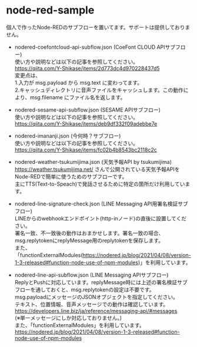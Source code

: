# node-red-sample
個人で作ったNode-REDのサブフローを置いてます。サポートは提供しておりません。

- nodered-coefontcloud-api-subflow.json (CoeFont CLOUD APIサブフロー)  
使い方や説明などは以下の記事を参照してください。  
https://qiita.com/Y-Shikase/items/2d773dc4d970228437d5  
変更点は、  
1.入力が msg.payload から msg.text に変わってます。  
2.キャッシュディレクトリに音声ファイルをキャッシュします。この動作により、msg.filename にファイル名を返します。

- nodered-sesame-api-subflow.json (SESAME APIサブフロー)  
使い方や説明などは以下の記事を参照してください。  
https://qiita.com/Y-Shikase/items/deb9df332f09adebbe7e  

- nodered-imananji.json (今何時？サブフロー)  
使い方や説明などは以下の記事を参照してください。  
https://qiita.com/Y-Shikase/items/fc02b4b8543bc2118c2c  

- nodered-weather-tsukumijima.json (天気予報API by tsukumijima)  
https://weather.tsukumijima.net/ さんで公開されている天気予報APIをNode-REDで簡単に使うためのサブフローです。  
主にTTS(Text-to-Speach)で発話させるために特定の箇所だけ利用しています。

- nodered-line-signature-check.json (LINE Messaging API用署名検証サブフロー)  
LINEからのwebhookエンドポイント(http-inノード)の直後に設置してください。  
署名一致、不一致後の動作はおまかせします。署名一致の場合、msg.replytokenにreplyMessage用のreplytokenを保存します。  
また、「functionExternalModules(https://nodered.jp/blog/2021/04/08/version-1-3-released#function-node-use-of-npm-modules)」を利用しています。  

- nodered-line-api-subflow.json (LINE Messaging APIサブフロー)  
ReplyとPushに対応しています。replyMessage時には上述の署名検証サブフローを通しておくと、msg.replytokenの設定は不要です。  
msg.payloadにメッセージのJSONオブジェクトを指定してください。  
テキスト、位置情報、音声メッセージでの動作は確認しています。  
https://developers.line.biz/ja/reference/messaging-api/#messages  
(※単一メッセージにしか対応しておりません。)  
また、「functionExternalModules」を利用しています。  
https://nodered.jp/blog/2021/04/08/version-1-3-released#function-node-use-of-npm-modules  

